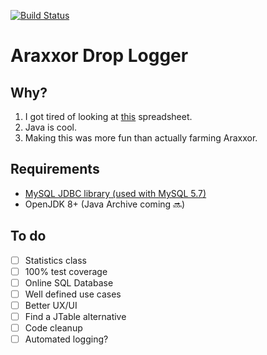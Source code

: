 [![Build Status](https://travis-ci.com/swoldemi/Araxxor-Drop-Logger.svg?token=7krzK5VdKs3se3MYzZF9&branch=master)](https://travis-ci.com/swoldemi/Araxxor-Drop-Logger) 
# Araxxor Drop Logger

## Why?
1) I got tired of looking at [this](https://docs.google.com/spreadsheets/d/1ML9JzX3Pf_XLlslYFOtpgXIUedVf4UCY_l0xi25gifE/edit#gid=0) spreadsheet.
2) Java is cool.
3) Making this was more fun than actually farming Araxxor.

## Requirements
 - [MySQL JDBC library (used with MySQL 5.7)](https://dev.mysql.com/downloads/connector/j/)
 - OpenJDK 8+ (Java Archive coming :soon:)
 
## To do
- [ ] Statistics class
- [ ] 100% test coverage
- [ ] Online SQL Database
- [ ] Well defined use cases
- [ ] Better UX/UI
- [ ] Find a JTable alternative
- [ ] Code cleanup
- [ ] Automated logging?
